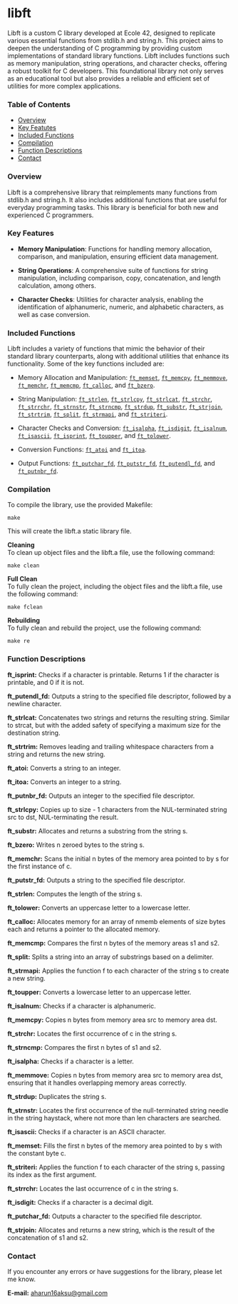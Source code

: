 # libft

Libft is a custom C library developed at Ecole 42, designed to replicate various essential functions from stdlib.h and string.h. This project aims to deepen the understanding of C programming by providing custom implementations of standard library functions. Libft includes functions such as memory manipulation, string operations, and character checks, offering a robust toolkit for C developers. This foundational library not only serves as an educational tool but also provides a reliable and efficient set of utilities for more complex applications.


### Table of Contents  

- [Overview](#overview)
- [Key Featutes](#key-features)
- [Included Functions](#included-functions)
- [Compilation](#compilation)
- [Function Descriptions](#function-descriptions)
- [Contact](#contact)


### Overview  

Libft is a comprehensive library that reimplements many functions from stdlib.h and string.h. It also includes additional functions that are useful for everyday programming tasks. This library is beneficial for both new and experienced C programmers.


### Key Features  

- **Memory Manipulation**: Functions for handling memory allocation, comparison, and manipulation, ensuring efficient data management.

- **String Operations**: A comprehensive suite of functions for string manipulation, including comparison, copy, concatenation, and length calculation, among others.

- **Character Checks**: Utilities for character analysis, enabling the identification of alphanumeric, numeric, and alphabetic characters, as well as case conversion.


### Included Functions  

Libft includes a variety of functions that mimic the behavior of their standard library counterparts, along with additional utilities that enhance its functionality. Some of the key functions included are:

- Memory Allocation and Manipulation: [`ft_memset`](#ft_memset), [`ft_memcpy`](#ft_memcpy), [`ft_memmove`](#ft_memmove), [`ft_memchr`](#ft_memchr), [`ft_memcmp`](#ft_memcmp), [`ft_calloc`](#ft_calloc), and [`ft_bzero`](#ft_bzero).

- String Manipulation: [`ft_strlen`](#ft_strlen), [`ft_strlcpy`](#ft_strlcpy), [`ft_strlcat`](#ft_strlcat), [`ft_strchr`](#ft_strchr), [`ft_strrchr`](#ft_strrchr), [`ft_strnstr`](#ft_strnstr), [`ft_strncmp`](#ft_strncmp), [`ft_strdup`](#ft_strdup), [`ft_substr`](#ft_substr), [`ft_strjoin`](#ft_strjoin), [`ft_strtrim`](#ft_strtrim), [`ft_split`](#ft_split), [`ft_strmapi`](#ft_strmapi), and [`ft_striteri`](#ft_striteri).

- Character Checks and Conversion: [`ft_isalpha`](#ft_isalpha), [`ft_isdigit`](#ft_isdigit), [`ft_isalnum`](#ft_isalnum), [`ft_isascii`](#ft_isascii), [`ft_isprint`](#ft_isprint), [`ft_toupper`](#ft_toupper), and [`ft_tolower`](#ft_tolower).

- Conversion Functions: [`ft_atoi`](#ft_atoi) and [`ft_itoa`](#ft_itoa).

- Output Functions: [`ft_putchar_fd`](#ft_putchar_fd), [`ft_putstr_fd`](#ft_putstr_fd), [`ft_putendl_fd`](#ft_putendl_fd), and [`ft_putnbr_fd`](#ft_putnbr_fd).


### Compilation  

To compile the library, use the provided Makefile:

```
make
```
This will create the libft.a static library file.

**Cleaning**  
To clean up object files and the libft.a file, use the following command:  
```
make clean
```
**Full Clean**  
To fully clean the project, including the object files and the libft.a file, use the following command:  
```
make fclean
```
**Rebuilding**  
To fully clean and rebuild the project, use the following command:  
```
make re
```


### Function Descriptions  

<a id="ft_isprint"></a>
**ft_isprint:** Checks if a character is printable. Returns 1 if the character is printable, and 0 if it is not.

<a id="ft_putendl_fd"></a>
**ft_putendl_fd:** Outputs a string to the specified file descriptor, followed by a newline character.

<a id="ft_strlcat"></a>
**ft_strlcat:** Concatenates two strings and returns the resulting string. Similar to strcat, but with the added safety of specifying a maximum size for the destination string.

<a id="ft_strtrim"></a>
**ft_strtrim:** Removes leading and trailing whitespace characters from a string and returns the new string.

<a id="ft_atoi"></a>
**ft_atoi:** Converts a string to an integer.

<a id="ft_itoa"></a>
**ft_itoa:** Converts an integer to a string.

<a id="ft_putnbr_fd"></a>
**ft_putnbr_fd:** Outputs an integer to the specified file descriptor.

<a id="ft_strlcpy"></a>
**ft_strlcpy:** Copies up to size - 1 characters from the NUL-terminated string src to dst, NUL-terminating the result.

<a id="ft_substr"></a>
**ft_substr:** Allocates and returns a substring from the string s.

<a id="ft_bzero"></a>
**ft_bzero:** Writes n zeroed bytes to the string s.

<a id="ft_memchr"></a>
**ft_memchr:** Scans the initial n bytes of the memory area pointed to by s for the first instance of c.

<a id="ft_putstr_fd"></a>
**ft_putstr_fd:** Outputs a string to the specified file descriptor.

<a id="ft_strlen"></a>
**ft_strlen:** Computes the length of the string s.

<a id="ft_tolower"></a>
**ft_tolower:** Converts an uppercase letter to a lowercase letter.

<a id="ft_calloc"></a>
**ft_calloc:** Allocates memory for an array of nmemb elements of size bytes each and returns a pointer to the allocated memory.

<a id="ft_memcmp"></a>
**ft_memcmp:** Compares the first n bytes of the memory areas s1 and s2.

<a id="ft_split"></a>
**ft_split:** Splits a string into an array of substrings based on a delimiter.

<a id="ft_strmapi"></a>
**ft_strmapi:** Applies the function f to each character of the string s to create a new string.

<a id="ft_toupper"></a>
**ft_toupper:** Converts a lowercase letter to an uppercase letter.

<a id="ft_isalnum"></a>
**ft_isalnum:** Checks if a character is alphanumeric.

<a id="ft_memcpy"></a>
**ft_memcpy:** Copies n bytes from memory area src to memory area dst.

<a id="ft_strchr"></a>
**ft_strchr:** Locates the first occurrence of c in the string s.

<a id="ft_strncmp"></a>
**ft_strncmp:** Compares the first n bytes of s1 and s2.

<a id="ft_isalpha"></a>
**ft_isalpha:** Checks if a character is a letter.

<a id="ft_memmove"></a>
**ft_memmove:** Copies n bytes from memory area src to memory area dst, ensuring that it handles overlapping memory areas correctly.

<a id="ft_strdup"></a>
**ft_strdup:** Duplicates the string s.

<a id="ft_strnstr"></a>
**ft_strnstr:** Locates the first occurrence of the null-terminated string needle in the string haystack, where not more than len characters are searched.

<a id="ft_isascii"></a>
**ft_isascii:** Checks if a character is an ASCII character.

<a id="ft_memset"></a>
**ft_memset:** Fills the first n bytes of the memory area pointed to by s with the constant byte c.

<a id="ft_striteri"></a>
**ft_striteri:** Applies the function f to each character of the string s, passing its index as the first argument.

<a id="ft_strrchr"></a>
**ft_strrchr:** Locates the last occurrence of c in the string s.

<a id="ft_isdigit"></a>
**ft_isdigit:** Checks if a character is a decimal digit.

<a id="ft_putchar_fd"></a>
**ft_putchar_fd:** Outputs a character to the specified file descriptor.

<a id="ft_strjoin"></a>
**ft_strjoin:** Allocates and returns a new string, which is the result of the concatenation of s1 and s2.


### Contact  

If you encounter any errors or have suggestions for the library, please let me know.  

**E-mail:** <aharun16aksu@gmail.com> 
